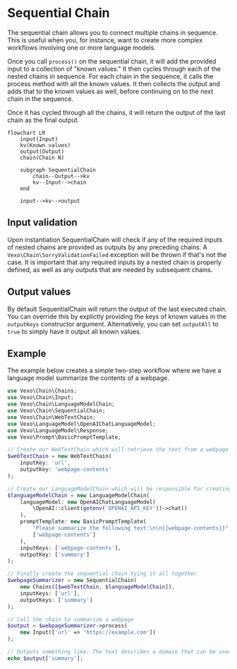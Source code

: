 # Sequential Chain

The sequential chain allows you to connect multiple chains in sequence. This is useful when you, for instance, want to create more complex workflows involving one or more language models.

Once you call `process()` on the sequential chain, it will add the provided input to a collection of "known values." It then cycles through each of the nested chains in sequence. For each chain in the sequence, it calls the process method with all the known values. It then collects the output and adds that to the known values as well, before continuing on to the next chain in the sequence.

Once it has cycled through all the chains, it will return the output of the last chain as the final output.

```mermaid
flowchart LR
    input(Input)
    kv(Known values)
    output(Output)
    chain(Chain N)

    subgraph SequentialChain
        chain--Output-->kv
        kv--Input-->chain
    end

    input-->kv-->output
```

## Input validation

Upon instantiation SequentialChain will check if any of the required inputs of nested chains are provided as outputs by any preceding chains. A `Vexo\Chain\SorryValidationFailed` exception will be thrown if that's not the case. It is important that any required inputs by a nested chain is properly defined, as well as any outputs that are needed by subsequent chains.

## Output values

By default SequentialChain will return the output of the last executed chain. You can override this by explictly providing the keys of known values in the `outputKeys` constructor argument. Alternatively, you can set `outputAll` to `true` to simply have it output all known values.

## Example

The example below creates a simple two-step workflow where we have a language model summarize the contents of a webpage.

```php
use Vexo\Chain\Chains;
use Vexo\Chain\Input;
use Vexo\Chain\LanguageModelChain;
use Vexo\Chain\SequentialChain;
use Vexo\Chain\WebTextChain;
use Vexo\LanguageModel\OpenAIChatLanguageModel;
use Vexo\LanguageModel\Response;
use Vexo\Prompt\BasicPromptTemplate;

// Create our WebTextChain which will retrieve the text from a webpage
$webTextChain = new WebTextChain(
    inputKey: 'url',
    outputKey: 'webpage-contents'
);

// Create our LanguageModelChain which will be responsible for creating the summary
$languageModelChain = new LanguageModelChain(
    languageModel: new OpenAIChatLanguageModel(
        \OpenAI::client(getenv('OPENAI_API_KEY'))->chat()
    ),
    promptTemplate: new BasicPromptTemplate(
        "Please summarize the following text:\n\n{{webpage-contents}}",
        ['webpage-contents']
    ),
    inputKeys: ['webpage-contents'],
    outputKey: ['summary']
);

// Finally create the sequential chain tying it all together
$webpageSummarizer = new SequentialChain(
    new Chains([$webTextChain, $languageModelChain]),
    inputKeys: ['url'],
    outputKeys: ['summary']
);

// Call the chain to summarize a webpage
$output = $webpageSummarizer->process(
    new Input(['url' => 'https://example.com'])
);

// Outputs something like: The text describes a domain that can be used in illustrative...
echo $output['summary'];
```
